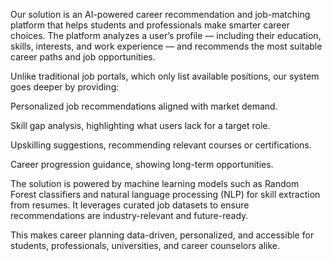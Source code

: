 Our solution is an AI-powered career recommendation and job-matching platform that helps students and professionals make smarter career choices. The platform analyzes a user’s profile — including their education, skills, interests, and work experience — and recommends the most suitable career paths and job opportunities.

Unlike traditional job portals, which only list available positions, our system goes deeper by providing:

Personalized job recommendations aligned with market demand.

Skill gap analysis, highlighting what users lack for a target role.

Upskilling suggestions, recommending relevant courses or certifications.

Career progression guidance, showing long-term opportunities.

The solution is powered by machine learning models such as Random Forest classifiers and natural language processing (NLP) for skill extraction from resumes. It leverages curated job datasets to ensure recommendations are industry-relevant and future-ready.

This makes career planning data-driven, personalized, and accessible for students, professionals, universities, and career counselors alike.
